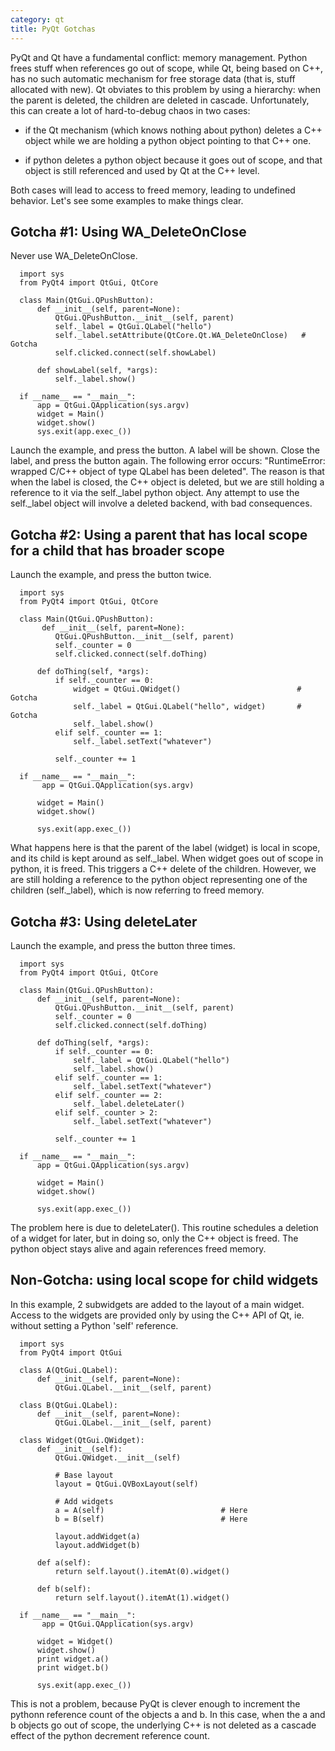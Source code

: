```yaml
---
category: qt
title: PyQt Gotchas
---
```


PyQt and Qt have a fundamental conflict: memory management. Python frees stuff
when references go out of scope, while Qt, being based on C++, has no such
automatic mechanism for free storage data (that is, stuff allocated with new).
Qt obviates to this problem by using a hierarchy: when the parent is deleted,
the children are deleted in cascade.  Unfortunately, this can create a lot of
hard-to-debug chaos in two cases:

* if the Qt mechanism (which knows nothing about python) deletes a C++ object while we are holding a python object pointing to that C++ one.

* if python deletes a python object because it goes out of scope, and that object is still referenced and used by Qt at the C++ level.

Both cases will lead to access to freed memory, leading to undefined behavior. Let's see some examples to make things clear.

## Gotcha #1: Using WA_DeleteOnClose

Never use WA_DeleteOnClose.

```
  import sys
  from PyQt4 import QtGui, QtCore
  
  class Main(QtGui.QPushButton):
      def __init__(self, parent=None):
          QtGui.QPushButton.__init__(self, parent)
          self._label = QtGui.QLabel("hello")
          self._label.setAttribute(QtCore.Qt.WA_DeleteOnClose)   # Gotcha
          self.clicked.connect(self.showLabel)
  
      def showLabel(self, *args):
          self._label.show()
  
  if __name__ == "__main__":
      app = QtGui.QApplication(sys.argv)
      widget = Main()
      widget.show()
      sys.exit(app.exec_())
```

Launch the example, and press the button. A label will be shown. Close the
label, and press the button again. The following error occurs: "RuntimeError:
wrapped C/C++ object of type QLabel has been deleted". The reason is that when
the label is closed, the C++ object is deleted, but we are still holding a
reference to it via the self._label python object. Any attempt to use the
self._label object will involve a deleted backend, with bad consequences.

## Gotcha #2: Using a parent that has local scope for a child that has broader scope 

Launch the example, and press the button twice.

```
  import sys
  from PyQt4 import QtGui, QtCore
  
  class Main(QtGui.QPushButton):
       def __init__(self, parent=None):
          QtGui.QPushButton.__init__(self, parent)
          self._counter = 0
          self.clicked.connect(self.doThing)
  
      def doThing(self, *args):
          if self._counter == 0:
              widget = QtGui.QWidget()                          # Gotcha
              self._label = QtGui.QLabel("hello", widget)       # Gotcha
              self._label.show()
          elif self._counter == 1:
              self._label.setText("whatever")
  
          self._counter += 1
  
  if __name__ == "__main__":
       app = QtGui.QApplication(sys.argv)
  
      widget = Main()
      widget.show()
  
      sys.exit(app.exec_())
```

What happens here is that the parent of the label (widget) is local in scope, and its child is kept around as self._label.
When widget goes out of scope in python, it is freed. This triggers a C++ delete of the children. However, we are still holding
a reference to the python object representing one of the children (self._label), which is now referring to freed memory.

## Gotcha #3: Using deleteLater

Launch the example, and press the button three times.

```
  import sys
  from PyQt4 import QtGui, QtCore
  
  class Main(QtGui.QPushButton):
      def __init__(self, parent=None):
          QtGui.QPushButton.__init__(self, parent)
          self._counter = 0
          self.clicked.connect(self.doThing)
  
      def doThing(self, *args):
          if self._counter == 0:
              self._label = QtGui.QLabel("hello")
              self._label.show()
          elif self._counter == 1:
              self._label.setText("whatever")
          elif self._counter == 2:
              self._label.deleteLater()
          elif self._counter > 2:
              self._label.setText("whatever")
  
          self._counter += 1
  
  if __name__ == "__main__":
      app = QtGui.QApplication(sys.argv)
  
      widget = Main()
      widget.show()
  
      sys.exit(app.exec_())
```

The problem here is due to deleteLater(). This routine schedules a deletion of a widget for later, but in doing so, only the C++ object is freed. The python object stays alive and again references freed memory.

## Non-Gotcha: using local scope for child widgets

In this example, 2 subwidgets are added to the layout of a main widget. Access to the widgets are provided only by using the C++ API of Qt, ie. without setting a Python
'self' reference.

```
  import sys
  from PyQt4 import QtGui
  
  class A(QtGui.QLabel):
      def __init__(self, parent=None):
          QtGui.QLabel.__init__(self, parent)
  
  class B(QtGui.QLabel):
      def __init__(self, parent=None):
          QtGui.QLabel.__init__(self, parent)
  
  class Widget(QtGui.QWidget):
      def __init__(self):
          QtGui.QWidget.__init__(self)
  
          # Base layout
          layout = QtGui.QVBoxLayout(self)
  
          # Add widgets
          a = A(self)                          # Here
          b = B(self)                          # Here
  
          layout.addWidget(a)
          layout.addWidget(b)
   
      def a(self):
          return self.layout().itemAt(0).widget()
   
      def b(self):
          return self.layout().itemAt(1).widget()
    
  if __name__ == "__main__":
       app = QtGui.QApplication(sys.argv)
  
      widget = Widget()
      widget.show()
      print widget.a()
      print widget.b()
  
      sys.exit(app.exec_())
```

This is not a problem, because PyQt is clever enough to increment the pythonn
reference count of the objects a and b. In this case, when the a and b objects
go out of scope, the underlying C++ is not deleted as a cascade effect of the
python decrement reference count.

